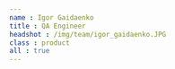 ```yaml
---
name : Igor Gaidaenko
title : QA Engineer
headshot : /img/team/igor_gaidaenko.JPG
class : product
all : true
---
```

